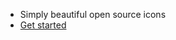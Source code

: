 - Simply beautiful open source icons
- [Get started](https://github.com/feathericons/feather#feather)
